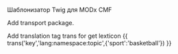 Шаблонизатор Twig для MODx CMF

Add transport package.

Add translation tag trans for get lexticon
 {{ trans('key','lang:namespace:topic',{'sport':'basketball'}) }}
